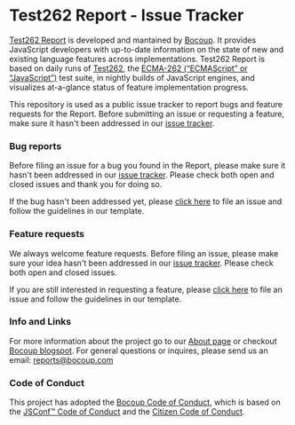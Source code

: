 # Test262 Report - Issue Tracker

[Test262 Report](https://test262.report/) is developed and mantained by [Bocoup](https://bocoup.com/). It provides JavaScript developers with up-to-date information on the state of new and existing language features across implementations. Test262 Report is based on daily runs of [Test262](https://github.com/tc39/test262), the [ECMA-262 (“ECMAScript” or “JavaScript”)](https://tc39.github.io/ecma262/) test suite, in nightly builds of JavaScript engines, and visualizes at-a-glance status of feature implementation progress.

This repository is used as a public issue tracker to report bugs and feature requests for the Report. Before submitting an issue or requesting a feature, make sure it hasn't been addressed in our [issue tracker](https://github.com/bocoup/test262-report-issue-tracker/issues).

### Bug reports

Before filing an issue for a bug you found in the Report, please make sure it hasn't been addressed in our [issue tracker](https://github.com/bocoup/test262-report-issue-tracker/issues). Please check both open and closed issues and thank you for doing so.

If the bug hasn't been addressed yet, please [click here](https://github.com/bocoup/test262-report-issue-tracker/issues/new) to file an issue and follow the guidelines in our template.

### Feature requests

We always welcome feature requests. Before filing an issue, please make sure your idea hasn't been addressed in our [issue tracker](https://github.com/bocoup/test262-report-issue-tracker/issues). Please check both open and closed issues. 

If you are still interested in requesting a feature, please [click here](https://github.com/bocoup/test262-report-issue-tracker/issues/new) to file an issue and follow the guidelines in our template.

### Info and Links

For more information about the project go to our [About page](https://test262.report/about) or checkout [Bocoup blogspot](https://bocoup.com/blog/announcing-test262-report). For general questions or inquires, please send us an email: [reports@bocoup.com](mailto:reports@bocoup.com)

### Code of Conduct

This project has adopted the [Bocoup Code of Conduct]((https://bocoup.com/code-of-conduct)), which is based on the [JSConf™ Code of Conduct](https://jsconf.com/codeofconduct.html) and the [Citizen Code of Conduct](http://citizencodeofconduct.org/).
